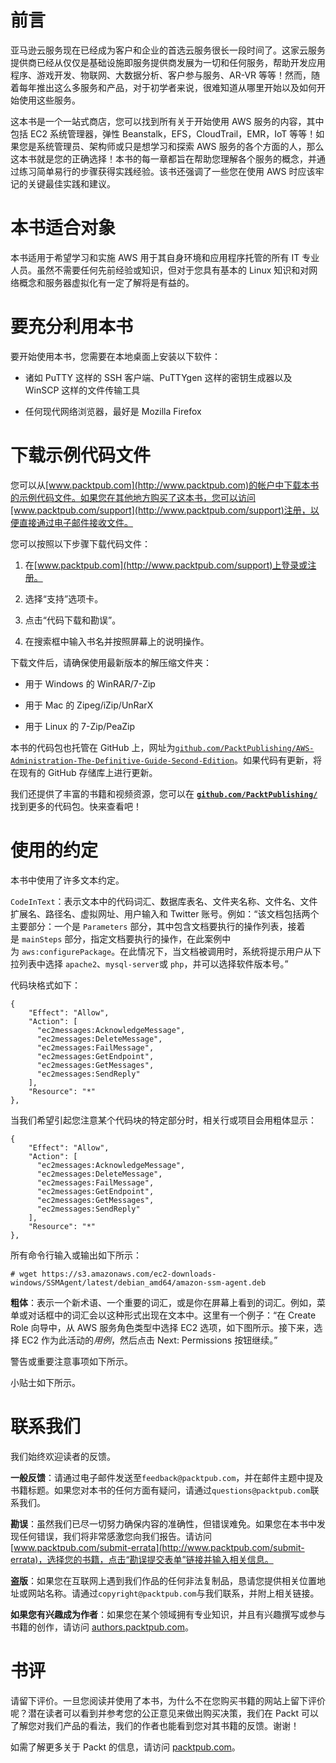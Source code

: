 # 前言

亚马逊云服务现在已经成为客户和企业的首选云服务很长一段时间了。这家云服务提供商已经从仅仅是基础设施即服务提供商发展为一切和任何服务，帮助开发应用程序、游戏开发、物联网、大数据分析、客户参与服务、AR-VR 等等！然而，随着每年推出这么多服务和产品，对于初学者来说，很难知道从哪里开始以及如何开始使用这些服务。

这本书是一个一站式商店，您可以找到所有关于开始使用 AWS 服务的内容，其中包括 EC2 系统管理器，弹性 Beanstalk，EFS，CloudTrail，EMR，IoT 等等！如果您是系统管理员、架构师或只是想学习和探索 AWS 服务的各个方面的人，那么这本书就是您的正确选择！本书的每一章都旨在帮助您理解各个服务的概念，并通过练习简单易行的步骤获得实践经验。该书还强调了一些您在使用 AWS 时应该牢记的关键最佳实践和建议。

# 本书适合对象

本书适用于希望学习和实施 AWS 用于其自身环境和应用程序托管的所有 IT 专业人员。虽然不需要任何先前经验或知识，但对于您具有基本的 Linux 知识和对网络概念和服务器虚拟化有一定了解将是有益的。

# 要充分利用本书

要开始使用本书，您需要在本地桌面上安装以下软件：

+   诸如 PuTTY 这样的 SSH 客户端、PuTTYgen 这样的密钥生成器以及 WinSCP 这样的文件传输工具

+   任何现代网络浏览器，最好是 Mozilla Firefox

# 下载示例代码文件

您可以从[www.packtpub.com](http://www.packtpub.com)的帐户中下载本书的示例代码文件。如果您在其他地方购买了这本书，您可以访问[www.packtpub.com/support](http://www.packtpub.com/support)注册，以便直接通过电子邮件接收文件。

您可以按照以下步骤下载代码文件：

1.  在[www.packtpub.com](http://www.packtpub.com/support)上登录或注册。

1.  选择“支持”选项卡。

1.  点击“代码下载和勘误”。

1.  在搜索框中输入书名并按照屏幕上的说明操作。

下载文件后，请确保使用最新版本的解压缩文件夹：

+   用于 Windows 的 WinRAR/7-Zip

+   用于 Mac 的 Zipeg/iZip/UnRarX

+   用于 Linux 的 7-Zip/PeaZip

本书的代码包也托管在 GitHub 上，网址为[`github.com/PacktPublishing/AWS-Administration-The-Definitive-Guide-Second-Edition`](https://github.com/PacktPublishing/AWS-Administration-The-Definitive-Guide-Second-Edition)。如果代码有更新，将在现有的 GitHub 存储库上进行更新。

我们还提供了丰富的书籍和视频资源，您可以在 **[`github.com/PacktPublishing/`](https://github.com/PacktPublishing/)** 找到更多的代码包。快来查看吧！

# 使用的约定

本书中使用了许多文本约定。

`CodeInText`：表示文本中的代码词汇、数据库表名、文件夹名称、文件名、文件扩展名、路径名、虚拟网址、用户输入和 Twitter 账号。例如：“该文档包括两个主要部分：一个是 `Parameters` 部分，其中包含文档要执行的操作列表，接着是 `mainSteps` 部分，指定文档要执行的操作，在此案例中为 `aws:configurePackage`。在此情况下，当文档被调用时，系统将提示用户从下拉列表中选择 `apache2`、`mysql-server`或 `php`，并可以选择软件版本号。”

代码块格式如下：

```
{ 
    "Effect": "Allow", 
    "Action": [ 
      "ec2messages:AcknowledgeMessage", 
      "ec2messages:DeleteMessage", 
      "ec2messages:FailMessage", 
      "ec2messages:GetEndpoint", 
      "ec2messages:GetMessages", 
      "ec2messages:SendReply" 
    ], 
    "Resource": "*" 
}, 
```

当我们希望引起您注意某个代码块的特定部分时，相关行或项目会用粗体显示：

```
{ 
    "Effect": "Allow", 
    "Action": [ 
      "ec2messages:AcknowledgeMessage", 
      "ec2messages:DeleteMessage", 
      "ec2messages:FailMessage", 
      "ec2messages:GetEndpoint", 
      "ec2messages:GetMessages", 
      "ec2messages:SendReply" 
    ], 
    "Resource": "*" 
}, 
```

所有命令行输入或输出如下所示：

```
# wget https://s3.amazonaws.com/ec2-downloads-windows/SSMAgent/latest/debian_amd64/amazon-ssm-agent.deb
```

**粗体**：表示一个新术语、一个重要的词汇，或是你在屏幕上看到的词汇。例如，菜单或对话框中的词汇会以这种形式出现在文本中。这里有一个例子：“在 Create Role 向导中，从 AWS 服务角色类型中选择 EC2 选项，如下图所示。接下来，选择 EC2 作为此活动的*用例*，然后点击 Next: Permissions 按钮继续。”

警告或重要注意事项如下所示。

小贴士如下所示。

# 联系我们

我们始终欢迎读者的反馈。

**一般反馈**：请通过电子邮件发送至`feedback@packtpub.com`，并在邮件主题中提及书籍标题。如果您对本书的任何方面有疑问，请通过`questions@packtpub.com`联系我们。

**勘误**：虽然我们已尽一切努力确保内容的准确性，但错误难免。如果您在本书中发现任何错误，我们将非常感激您向我们报告。请访问 [www.packtpub.com/submit-errata](http://www.packtpub.com/submit-errata)，选择您的书籍，点击“勘误提交表单”链接并输入相关信息。

**盗版**：如果您在互联网上遇到我们作品的任何非法复制品，恳请您提供相关位置地址或网站名称。请通过`copyright@packtpub.com`与我们联系，并附上相关链接。

**如果您有兴趣成为作者**：如果您在某个领域拥有专业知识，并且有兴趣撰写或参与书籍的创作，请访问 [authors.packtpub.com](http://authors.packtpub.com/)。

# 书评

请留下评价。一旦您阅读并使用了本书，为什么不在您购买书籍的网站上留下评价呢？潜在读者可以看到并参考您的公正意见来做出购买决策，我们在 Packt 可以了解您对我们产品的看法，我们的作者也能看到您对其书籍的反馈。谢谢！

如需了解更多关于 Packt 的信息，请访问 [packtpub.com](https://www.packtpub.com/)。
